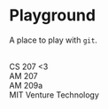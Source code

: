 # Playground

A place to play with `git`.

<br>
CS 207 <3
<br>
AM 207
<br>
AM 209a
<br>
MIT Venture Technology 

